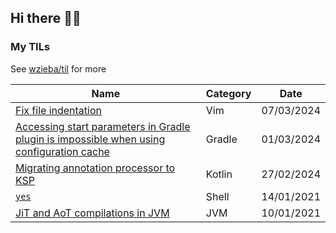 ## Hi there 👋🏼

### My TILs

See [wzieba/til](https://github.com/wzieba/til) for more

| Name | Category | Date |
| ---- | -------- | ---- |
| [Fix file indentation](https://github.com/wzieba/til/blob/master/Vim/fix-file-indentation.md) | Vim | 07/03/2024 |
| [Accessing start parameters in Gradle plugin is impossible when using configuration cache](https://github.com/wzieba/til/blob/master/Gradle/accessing-some-properties-is-not-possible-with-cc.md) | Gradle | 01/03/2024 |
| [Migrating annotation processor to KSP](https://github.com/wzieba/til/blob/master/Kotlin/ksp-migration.md) | Kotlin | 27/02/2024 |
| [`yes`](https://github.com/wzieba/til/blob/master/Shell/yes.md) | Shell | 14/01/2021 |
| [JiT and AoT compilations in JVM](https://github.com/wzieba/til/blob/master/JVM/jit_aot_compilations.md) | JVM | 10/01/2021 |
<!-- blog ends -->
